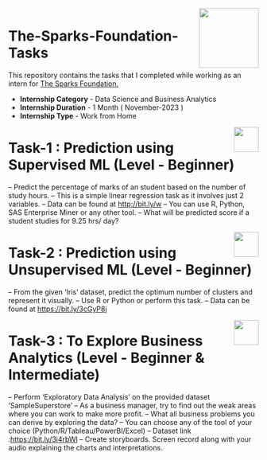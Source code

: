 <img align = right height = 120 width = 120 src = https://www.thesparksfoundationsingapore.org/images/logo_small.png>

# The-Sparks-Foundation-Tasks


This repository contains the tasks that I completed while working as an intern for [The Sparks Foundation.](https://www.thesparksfoundationsingapore.org/)
- **Internship Category** - Data Science and Business Analytics
- **Internship Duration** - 1 Month ( November-2023 )
- **Internship Type** - Work from Home

[<img align = right height = 50 width = 50 src = https://cdn1.iconfinder.com/data/icons/logotypes/32/circle-linkedin-64.png>](https://www.linkedin.com/posts/activity-7135067819926245376-ZIaO?utm_source=share&utm_medium=member_desktop)

# Task-1 : Prediction using Supervised ML (Level - Beginner)

– Predict the percentage of marks of an student based on the number of study hours.
– This is a simple linear regression task as it involves just 2 variables.
– Data can be found at http://bit.ly/w
– You can use R, Python, SAS Enterprise Miner or any other tool.
– What will be predicted score if a student studies for 9.25 hrs/ day?

[<img align = right height = 50 width = 50 src = https://cdn1.iconfinder.com/data/icons/logotypes/32/circle-linkedin-64.png>](https://www.linkedin.com/posts/activity-7135077611528962048-zerh?utm_source=share&utm_medium=member_desktop)

# Task-2 : Prediction using Unsupervised ML (Level - Beginner)

– From the given ‘Iris’ dataset, predict the optimum number of clusters and represent it visually.
– Use R or Python or perform this task.
– Data can be found at https://bit.ly/3cGyP8j

[<img align = right height = 50 width = 50 src = https://cdn1.iconfinder.com/data/icons/logotypes/32/circle-linkedin-64.png>](https://www.linkedin.com/posts/activity-7135081754440179712-dzEi?utm_source=share&utm_medium=member_desktop)

# Task-3 : To Explore Business Analytics (Level - Beginner & Intermediate)

– Perform ‘Exploratory Data Analysis’ on the provided dataset ‘SampleSuperstore’
– As a business manager, try to find out the weak areas where you can work to make more profit.
– What all business problems you can derive by exploring the data?
– You can choose any of the tool of your choice (Python/R/Tableau/PowerBI/Excel)
– Dataset link :https://bit.ly/3i4rbWl
– Create storyboards. Screen record along with your audio explaining the charts and interpretations.
